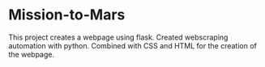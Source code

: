 # Mission-to-Mars

This project creates a webpage using flask. Created webscraping automation with python. Combined with CSS and HTML for the creation of the webpage.

